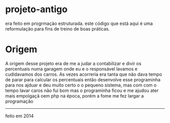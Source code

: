 # projeto-antigo

era feito em progrmação estruturada.
este código que está aqui é uma reformulação para fins de treino de boas práticas.

# Origem

A origem desse projeto era de me a judar a contabilizar e divir os percentuais numa
garagem onde eu e o responsável lavamos  e cudidavamos dos carros.
As vezes acorreria era tanta que não dava tempo de parar para calcular os percentuais então
desenvolve esse programinha para nos ajduar e deu muito certo o o pequeno sistema, mas com com o tempo lavar caros não fui bom
mas o programinha ficou e me ajudou ater mais empolgaçã oem php na época, porém a fome me fez largar a programação  

<hr>

feito em 2014
